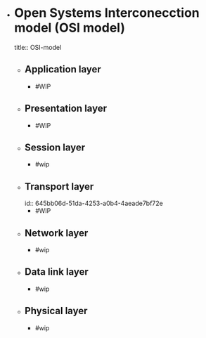 - # Open Systems Interconecction model (OSI model)
  title:: OSI-model
	- ## Application layer
		- #WIP
	- ## Presentation layer
		- #WIP
	- ## Session layer
		- #wip
	- ## Transport layer
	  id:: 645bb06d-51da-4253-a0b4-4aeade7bf72e
		- #WIP
	- ## Network layer
		- #wip
	- ## Data link layer
		- #wip
	- ## Physical layer
		- #wip